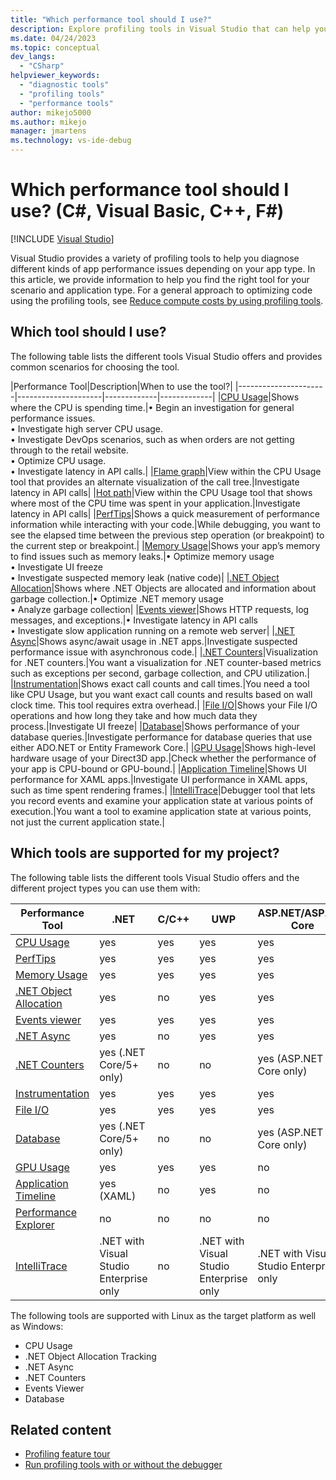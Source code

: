 ```yaml
---
title: "Which performance tool should I use?"
description: Explore profiling tools in Visual Studio that can help you diagnose different kinds of application performance issues and find the right tool for your scenario.
ms.date: 04/24/2023
ms.topic: conceptual
dev_langs:
  - "CSharp"
helpviewer_keywords:
  - "diagnostic tools"
  - "profiling tools"
  - "performance tools"
author: mikejo5000
ms.author: mikejo
manager: jmartens
ms.technology: vs-ide-debug
---
```

# Which performance tool should I use? (C#, Visual Basic, C++, F#)

 [!INCLUDE [Visual Studio](~/includes/applies-to-version/vs-windows-only.md)]

Visual Studio provides a variety of profiling tools to help you diagnose different kinds of app performance issues depending on your app type. In this article, we provide information to help you find the right tool for your scenario and application type. For a general approach to optimizing code using the profiling tools, see [Reduce compute costs by using profiling tools](../profiling/optimize-code-using-profiling-tools.md).

## Which tool should I use?

The following table lists the different tools Visual Studio offers and provides common scenarios for choosing the tool.

|Performance Tool|Description|When to use the tool?|
|----------------------|---------------------|-------------|-------------|
|[CPU Usage](../profiling/beginners-guide-to-performance-profiling.md)|Shows where the CPU is spending time.|&#x2022; Begin an investigation for general performance issues.</br>&#x2022; Investigate high server CPU usage.</br>&#x2022; Investigate DevOps scenarios, such as when orders are not getting through to the retail website.</br>&#x2022; Optimize CPU usage.</br>&#x2022; Investigate latency in API calls.|
|[Flame graph](../profiling/flame-graph.md)|View within the CPU Usage tool that provides an alternate visualization of the call tree.|Investigate latency in API calls|
|[Hot path](../profiling/cpu-insights.md)|View within the CPU Usage tool that shows where most of the CPU time was spent in your application.|Investigate latency in API calls|
|[PerfTips](../profiling/perftips.md)|Shows a quick measurement of performance information while interacting with your code.|While debugging, you want to see the elapsed time between the previous step operation (or breakpoint) to the current step or breakpoint.|
|[Memory Usage](../profiling/memory-usage.md)|Shows your app’s memory to find issues such as memory leaks.|&#x2022; Optimize memory usage</br>&#x2022; Investigate UI freeze</br>&#x2022; Investigate suspected memory leak (native code)|
|[.NET Object Allocation](../profiling/dotnet-alloc-tool.md)|Shows where .NET Objects are allocated and information about garbage collection.|&#x2022; Optimize .NET memory usage</br>&#x2022; Analyze garbage collection|
|[Events viewer](../profiling/events-viewer.md)|Shows HTTP requests, log messages, and exceptions.|&#x2022; Investigate latency in API calls</br>&#x2022; Investigate slow application running on a remote web server|
|[.NET Async](../profiling/analyze-async.md)|Shows async/await usage in .NET apps.|Investigate suspected performance issue with asynchronous code.|
|[.NET Counters](../profiling/dotnet-counters-tool.md)|Visualization for .NET counters.|You want a visualization for .NET counter-based metrics such as exceptions per second, garbage collection, and CPU utilization.|
|[Instrumentation](../profiling/instrumentation-overview.md)|Shows exact call counts and call times.|You need a tool like CPU Usage, but you want exact call counts and results based on wall clock time. This tool requires extra overhead.|
|[File I/O](../profiling/use-file-io.md)|Shows your File I/O operations and how long they take and how much data they process.|Investigate UI freeze|
|[Database](../profiling/analyze-database.md)|Shows performance of your database queries.|Investigate performance for database queries that use either ADO.NET or Entity Framework Core.|
|[GPU Usage](./gpu-usage.md)|Shows high-level hardware usage of your Direct3D app.|Check whether the performance of your app is CPU-bound or GPU-bound.|
|[Application Timeline](../profiling/application-timeline.md)|Shows UI performance for XAML apps.|Investigate UI performance in XAML apps, such as time spent rendering frames.|
|[IntelliTrace](../debugger/intellitrace.md)|Debugger tool that lets you record events and examine your application state at various points of execution.|You want a tool to examine application state at various points, not just the current application state.|

## Which tools are supported for my project?

The following table lists the different tools Visual Studio offers and the different project types you can use them with:

|Performance Tool|.NET|C/C++|UWP|ASP.NET/ASP.NET Core|
|----------------------|-----------|--------------|-------------|-------------|
|[CPU Usage](../profiling/beginners-guide-to-performance-profiling.md)|yes|yes|yes|yes|
|[PerfTips](../profiling/perftips.md)|yes|yes|yes|yes|
|[Memory Usage](../profiling/memory-usage.md)|yes|yes|yes|yes|
|[.NET Object Allocation](../profiling/dotnet-alloc-tool.md)|yes|no|yes|yes|
|[Events viewer](../profiling/events-viewer.md)|yes|yes|yes|yes|
|[.NET Async](../profiling/analyze-async.md)|yes|no|yes|yes|
|[.NET Counters](../profiling/dotnet-counters-tool.md)|yes (.NET Core/5+ only)|no|no|yes (ASP.NET Core only)|
|[Instrumentation](../profiling/instrumentation-overview.md)|yes|yes|yes|yes|
|[File I/O](../profiling/use-file-io.md)|yes|yes|yes|yes|
|[Database](../profiling/analyze-database.md)|yes (.NET Core/5+ only)|no|no|yes (ASP.NET Core only)|
|[GPU Usage](./gpu-usage.md)|yes|yes|yes|no|
|[Application Timeline](../profiling/application-timeline.md)|yes (XAML)|no|yes|no|
|[Performance Explorer](../profiling/profiling-feature-tour.md#analyze-performance-legacy-tools)|no|no|no|no|
|[IntelliTrace](../debugger/intellitrace.md)|.NET with Visual Studio Enterprise only|no|.NET with Visual Studio Enterprise only|.NET with Visual Studio Enterprise only|

The following tools are supported with Linux as the target platform as well as Windows:

- CPU Usage
- .NET Object Allocation Tracking
- .NET Async
- .NET Counters
- Events Viewer
- Database

## Related content

- [Profiling feature tour](../profiling/choose-performance-tool.md)
- [Run profiling tools with or without the debugger](../profiling/running-profiling-tools-with-or-without-the-debugger.md)